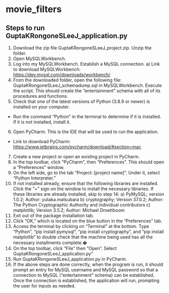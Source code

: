 # movie_filters

## Steps to run GuptaKRongoneSLeeJ_application.py

1) Download the zip file GuptaKRongoneSLeeJ_project.zip. Unzip the folder.
2) Open MySQLWorkbench.
3) Log into my MySQLWorkbench. Establish a MySQL connection.
a) Link to download MySQLWorkbench:
https://dev.mysql.com/downloads/workbench/
4) From the downloaded folder, open the following file:
GuptaKRongoneSLeeJ_schemadump.sql in MySQLWorkbench. Execute the
script. This should create the “entertainment” schema with all of its procedures
and functions.
5) Check that one of the latest versions of Python (3.8.9 or newer) is installed on
your computer.
  - Run the command “Python” in the terminal to determine if it is installed.
  If it is not installed, install it.
6) Open PyCharm. This is the IDE that will be used to run the application.
  - Link to download PyCharm:
  https://www.jetbrains.com/pycharm/download/#section=mac
7) Create a new project or open an existing project in PyCharm.
8) In the top toolbar, click “PyCharm”, then “Preferences”. This should open a
“Preferences” window.
9) On the left side, go to the tab “Project: [project name]”. Under it, select “Python
Interpreter.”
10) If not installed already, ensure that the following libraries are installed. Click the
“+” sign on the window to install the necessary libraries. If these libraries are
already installed, skip to step 14:
  a) PyMySQL; version 1.0.2; Author: yutaka.matsubara
  b) cryptography; Version 37.0.2; Author: The Python Cryptographic
  Authority and individual contributors
  c) matplotlib; Version 3.5.2; Author: Michael Droettboom
11) Exit out of the package installation tab.
12) Click “OK,” which is located on the blue button in the “Preferences” tab.
13) Access the terminal by clicking on “Terminal” at the bottom. Type “Python”, “pip
install pymysql”, “pip install cryptography”, and “pip install matplotlib” to double
check that the machine being used has all the necessary installments complete.�
14) On the top toolbar, click “File” then “Open”. Select
GuptaKRongoneSLeeJ_application.py”
15) Run GuptaKRongoneSLeeJ_application.py in PyCharm.
16) If the above steps are done correctly, when the program is run, it should prompt
an entry for MySQL username and MySQL password so that a connection to
MySQL (“entertainment” schema) can be established. Once the connection is
established, the application will run, prompting the user for inputs as needed.
